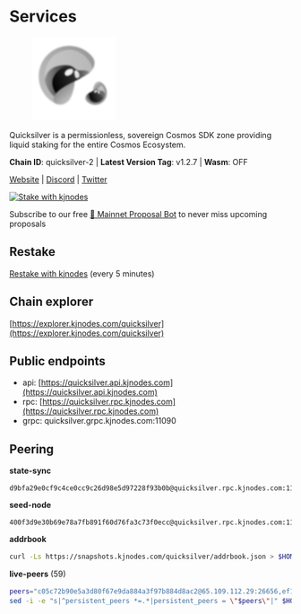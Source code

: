 # Services

<figure><img src="https://raw.githubusercontent.com/kj89/cosmos-images/main/logos/quicksilver.png" width="150" alt=""><figcaption></figcaption></figure>

Quicksilver is a permissionless, sovereign Cosmos SDK zone providing liquid staking for the entire Cosmos Ecosystem.

**Chain ID**: quicksilver-2 | **Latest Version Tag**: v1.2.7 | **Wasm**: OFF

[Website](https://quicksilver.zone) | [Discord](https://discord.gg/quicksilverprotocol) | [Twitter](https://twitter.com/quicksilverzone)

[![Stake with kjnodes](https://i.ibb.co/cr44Q8j/button-stake-with-kjnodes.png)](https://restake.app/quicksilver/quickvaloper1fqfgpwdngmmay6ah7mg9y4k7ayykpzu6l3ht2m)

Subscribe to our free [🤖 Mainnet Proposal Bot](https://t.me/kjnodes_proposal_bot) to never miss upcoming proposals

## Restake

[Restake with kjnodes](https://restake.app/quicksilver/quickvaloper1fqfgpwdngmmay6ah7mg9y4k7ayykpzu6l3ht2m) (every 5 minutes)
## Chain explorer
[https://explorer.kjnodes.com/quicksilver](https://explorer.kjnodes.com/quicksilver)

## Public endpoints

* api: [https://quicksilver.api.kjnodes.com](https://quicksilver.api.kjnodes.com)
* rpc: [https://quicksilver.rpc.kjnodes.com](https://quicksilver.rpc.kjnodes.com)
* grpc: quicksilver.grpc.kjnodes.com:11090

## Peering

**state-sync**

```text
d9bfa29e0cf9c4ce0cc9c26d98e5d97228f93b0b@quicksilver.rpc.kjnodes.com:11656
```

**seed-node**

```text
400f3d9e30b69e78a7fb891f60d76fa3c73f0ecc@quicksilver.rpc.kjnodes.com:11659
```

**addrbook**
```bash
curl -Ls https://snapshots.kjnodes.com/quicksilver/addrbook.json > $HOME/.quicksilverd/config/addrbook.json
```

**live-peers** (59)
```bash
peers="c05c72b90e5a3d80f67e9da884a3f97b884d8ac2@65.109.112.29:26656,ef1cb5bff5b76957f02636a30d5d85d861a35dbe@65.109.92.240:21026,4559f4c24037bfad4791b2a6d6d5c769a16cad53@65.109.92.79:15656,43b97f492bf47b455b7b275c396b1840f4eb336d@142.132.139.101:26656,b71ddbe0702383c73128f759a910a6d55ccee3b6@46.4.112.18:11656,bbb6a02a90ef98975525d9bd7137511e18edddc1@141.95.99.81:26656,2020c09ef7542899a4c55b382013c469122186d6@51.195.88.136:15620,71b753819eb653e99e6a825b80af20ca9bccb087@135.125.163.63:24666,1b569bf57da79df4f85d207a161a97626988af76@65.109.92.241:20026,6785dbb8a0138600e0e0faaa77baa375451b38bb@162.55.132.48:15620,602700ce2ed57b2176514ec2ecbda079caa7a536@178.170.40.28:15620,ff2055b198685f619897058a26776b9d1b73dc3c@178.63.184.129:26656,5e2b0913543b7e1e070e32326d5d901b456b2190@146.19.24.133:26656,8b575bbadf6bacdae40cf97681f111f6b0eb3a91@65.108.206.57:11656,a9e0f3c8e84c575492a2ff454abdad3b4762e712@193.34.212.166:25656,ef9c9b1952f245fbb24603d5a1f643041bec7af7@141.95.65.26:29986,3174ef2b321de94a0c4897b1ff6f8c194245d396@195.14.6.2:26656,9bd2b7e39fb0d823402f22c90e3000fdf3cd05bf@88.99.104.180:26656,0a226e70ceb7a4123e66216d1ed83ef22ed8a187@185.119.118.118:2000,161f453c9ff27f3120ec5078f56b505316fbc720@65.108.6.45:61156,271419d3eb3878c902ebb0064490ad702d9d067f@144.76.145.150:26656,bf5d518265b2d5e670cee6f4dc08b95da4fe8baf@107.155.109.202:26656,4aa6607f87ad0b458526d3405731e71553cf275c@219.100.163.35:26656,833a368b9e639d50dcbeaa2e8347306979d55e50@199.217.117.78:11156,e1b058e5cfa2b836ddaa496b10911da62dcf182e@138.201.8.248:26656,063cc6b75194c4f943d32c549667ba210a7f2de1@195.3.222.240:26856,d22c450ef79e019dc702d9098ff09f02294e6dff@65.109.37.58:26656,46a0c8717148c4a4aa86eaaa9727e7bc6bb8e70c@49.12.7.7:26656,e3f8ffcdcf2f7e15a702ee72a87d4a48ab206057@148.72.153.85:26656,05241d21ff9e7c699bbdb4faa73da1860b6d8cd7@128.199.85.168:26656,cbc2c7a7cd39750abee0dcd5dd2832feddbde20e@50.21.173.76:26656,d057145a457f3e3565926d3b385acd366f117d18@65.109.52.178:26656,8b7b58ba8850175fea561851a2d525bdb0076c8d@37.187.144.187:26656,e43ef756309cf5dfbe4cbe17137c7e137d5605f9@95.217.197.100:26654,79b214369c8f52c2d33cf79fc1897677b24cf8cb@94.130.240.229:2000,663134c4999f4f9fc59879eaaebbb332e91e2160@45.34.1.114:33656,ebafaa0d0087ecfc785b095d6a91a67a12eecd80@5.9.100.25:26656,b4bcce87121963e1e97619dc135f2eb1a9fd5dfc@88.198.32.17:36656,06230bbaabb6c9c6223275b57d8e10fc609ae7ba@51.89.7.184:26633,26d23125db7493486dc9931b4181425d725e4ac6@65.109.55.186:20656,f3263230b4bd692de6807a83a31594770433d337@62.171.186.160:26656,0a3860f9d3c27b34910fe8660240ae55699b55c2@84.244.95.245:26656,8afd73dde0c073dd290092d8ffbcc48a61c94525@89.117.58.109:46656,c0beca70dbd3ef5bb433f7aa280d56d2a150bbd3@95.214.52.144:26656,e3dd956ac4081ba42ae3d038edd6d80ddf092751@198.199.90.99:26656,28ebd43e8c888ed069165fa035e101ae6fd7955e@139.162.191.246:26656,679f56feb7f4f91d46a92d0eb474d1dc43466d18@213.239.215.59:29986,f73b2b887e7d1c01a3d753db359a0058e634e767@65.108.201.154:2090,ee14b4bbeb436056952c8e4e7c84826dfb92143b@65.109.105.17:26656,c3ec2daba16e457ca5117079f34ff49e99e7572d@65.109.94.221:35656,c8b01e6700d048b1aae34d76f5c56511b2a90ab1@57.128.133.24:26656,443ad7c991b2915b620673b10206c92e2b4040e0@173.67.177.120:26656,3b3c0037090a1b5ef9f7ac58ff79f33dffdd188a@65.108.231.124:15656,185f80586290dcd53db67ebc2da1e146e291bcd6@148.251.13.186:11156,020f15d3a9408462b1f7b59252a58713f30fff81@81.0.218.193:11656,cdd8e0e425f107d249389a5e4cea3494185d4a3a@193.70.45.106:11156,4aa307d4ce413837a3da019e966d8115fb4c1467@198.244.229.218:26656,d9bfa29e0cf9c4ce0cc9c26d98e5d97228f93b0b@65.109.88.38:11656,ae44851a5d63d70382c1621bc7727db2a40d10d0@88.99.164.158:21026"
sed -i -e "s|^persistent_peers *=.*|persistent_peers = \"$peers\"|" $HOME/.quicksilverd/config/config.toml
```
